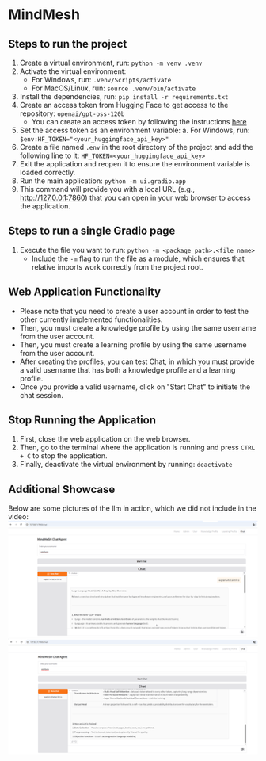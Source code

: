 # MindMesh

## Steps to run the project

1. Create a virtual environment, run: `python -m venv .venv` 
2. Activate the virtual environment: 
   - For Windows, run: `.venv/Scripts/activate`
   - For MacOS/Linux, run: `source .venv/bin/activate`
3. Install the dependencies, run: `pip install -r requirements.txt` 
4. Create an access token from Hugging Face to get access to the repository: `openai/gpt-oss-120b`
   - You can create an access token by following the instructions [here](https://huggingface.co/docs/hub/security-tokens)
5. Set the access token as an environment variable: 
    a. For Windows, run: `$env:HF_TOKEN="<your_huggingface_api_key>"`
6. Create a file named `.env` in the root directory of the project and add the following line to it:
   `HF_TOKEN=<your_huggingface_api_key>`
7. Exit the application and reopen it to ensure the environment variable is loaded correctly.
8. Run the main application: `python -m ui.gradio.app`
9. This command will provide you with a local URL (e.g., http://127.0.0.1:7860) that you can open in your web browser to access the application.



## Steps to run a single Gradio page

1. Execute the file you want to run: `python -m <package_path>.<file_name>`
   - Include the `-m` flag to run the file as a module, which ensures that relative imports work correctly from the project root.



## Web Application Functionality

- Please note that you need to create a user account in order to test the other currently implemented functionalities.
- Then, you must create a knowledge profile by using the same username from the user account.
- Then, you must create a learning profile by using the same username from the user account.
- After creating the profiles, you can test Chat, in which you must provide a valid username that has both a knowledge profile and a learning profile. 
- Once you provide a valid username, click on "Start Chat" to initiate the chat session.



## Stop Running the Application

1. First, close the web application on the web browser.
2. Then, go to the terminal where the application is running and press `CTRL + C` to stop the application.
3. Finally, deactivate the virtual environment by running: `deactivate`



## Additional Showcase
Below are some pictures of the llm in action, which we did not include in the video:
![p1](ui_pictures/llm_chat_p1.png)
![p2](ui_pictures/llm_chat_p2.png)